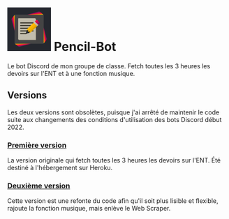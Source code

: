 # ![plot](./Pictures/pencilbot.png) Pencil-Bot
Le bot Discord de mon groupe de classe. Fetch toutes les 3 heures les devoirs sur l'ENT et à une fonction musique.
## Versions
Les deux versions sont obsolètes, puisque j'ai arrêté de maintenir le code suite aux changements des conditions d'utilisation des bots Discord début 2022.
### [Première version](https://github.com/codeugo/Pencil-Bot/tree/main/PencilBot1)
La version originale qui fetch toutes les 3 heures les devoirs sur l'ENT. Été destiné à l'hébergement sur Heroku.
### [Deuxième version](https://github.com/codeugo/Pencil-Bot/tree/main/PencilBotRewrite)
Cette version est une refonte du code afin qu'il soit plus lisible et flexible, rajoute la fonction musique, mais enlève le Web Scraper.
